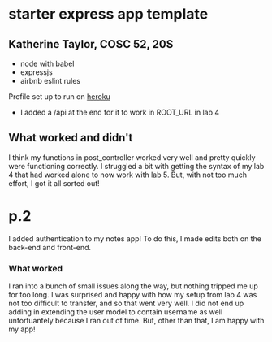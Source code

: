 # starter express app template
## Katherine Taylor, COSC 52, 20S

* node with babel
* expressjs
* airbnb eslint rules

Profile set up to run on [heroku](https://lab5-kattaylor22.herokuapp.com/)
* I added a /api at the end for it to work in ROOT_URL in lab 4


## What worked and didn't
I think my functions in post_controller worked very well and pretty quickly were functioning correctly.
I struggled a bit with getting the syntax of my lab 4 that had worked alone to now work with lab 5. But, with not too much effort, I got it all sorted out!

# p.2

I added authentication to my notes app! To do this, I made edits both on the back-end and front-end.

### What worked
I ran into a bunch of small issues along the way, but nothing tripped me up for too long. I was surprised and happy with how my setup from lab 4 was not too difficult to transfer, and so that went very well. I did not end up adding in extending the user model to contain username as well unfortuantely because I ran out of time. But, other than that, I am happy with my app!
